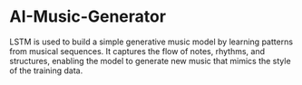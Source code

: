 # AI-Music-Generator
LSTM is used to build a simple generative music model by learning patterns from musical sequences. It captures the flow of notes, rhythms, and structures, enabling the model to generate new music that mimics the style of the training data.
